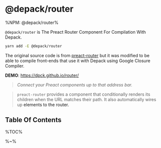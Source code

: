 # @depack/router

%NPM: @depack/router%

`@depack/router` is The Preact Router Component For Compilation With Depack.

```sh
yarn add -E @depack/router
```

The original source code is from [preact-router](https://github.com/developit/preact-router) but it was modified to be able to compile front-ends that use it with Depack using Google Closure Compiler.

**DEMO**: https://dpck.github.io/router/

> *Connect your Preact components up to that address bar.*

> `preact-router` provides a <Router /> component that conditionally renders its children when the URL matches their path. It also automatically wires up <a /> elements to the router.

## Table Of Contents

%TOC%

%~%